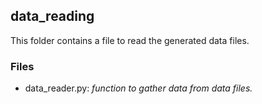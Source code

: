 

## data_reading

This folder contains a file to read the generated data files.


### Files

* data_reader.py: _function to gather data from data files._

